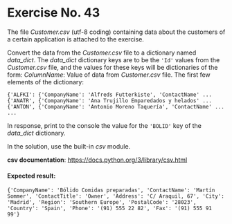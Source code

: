 # Exercise No. 43


The file *Customer.csv* (utf-8 coding) containing data about the customers of a certain application is attached to the exercise.

Convert the data from the *Customer.csv* file to a dictionary named *data_dict*. The *data_dict* dictionary keys are to be the `'Id'` values from the *Customer.csv* file, and the values for these keys will be dictionaries of the form: *ColumnName*: Value of data from *Customer.csv* file. The first few elements of the dictionary:

    {'ALFKI': {'CompanyName': 'Alfreds Futterkiste', 'ContactName' ...
    {'ANATR', {'CompanyName': 'Ana Trujillo Emparedados y helados' ...
    {'ANTON', {'CompanyName': 'Antonio Moreno Taquería', 'ContactName' ...
    ...


In response, print to the console the value for the `'BOLID'` key of the *data_dict* dictionary.


In the solution, use the built-in *csv* module.


**csv documentation**: https://docs.python.org/3/library/csv.html


#### Expected result:

    {'CompanyName': 'Bólido Comidas preparadas', 'ContactName': 'Martín Sommer', 'ContactTitle': 'Owner', 'Address': 'C/ Araquil, 67', 'City': 'Madrid', 'Region': 'Southern Europe', 'PostalCode': '28023', 'Country': 'Spain', 'Phone': '(91) 555 22 82', 'Fax': '(91) 555 91 99'}